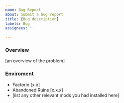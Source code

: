 ```yaml
---
name: Bug Report
about: Submit a bug report
title: [Bug description]
labels: Bug
assignees: ''

---
```


### Overview
[an overview of the problem]

### Enviroment
- Factorio [x.x]
- Abandoned Ruins [x.x.x]
- [list any other relevant mods you had installed here]
